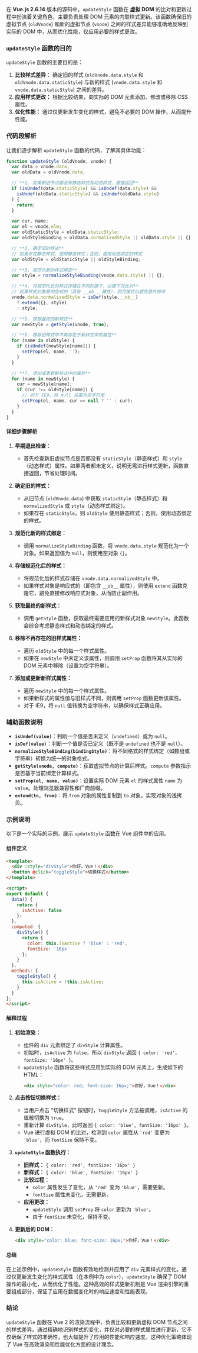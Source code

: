 在 **Vue.js 2.6.14** 版本的源码中，`updateStyle` 函数在 **虚拟 DOM** 的比对和更新过程中扮演着关键角色，主要负责处理 DOM 元素的内联样式更新。该函数确保旧的虚拟节点 (`oldVnode`) 和新的虚拟节点 (`vnode`) 之间的样式差异能够准确地反映到实际的 DOM 中，从而优化性能，仅应用必要的样式更改。

### **`updateStyle` 函数的目的**

`updateStyle` 函数的主要目的是：

1. **比较样式差异：** 确定旧的样式 (`oldVnode.data.style` 和 `oldVnode.data.staticStyle`) 与新的样式 (`vnode.data.style` 和 `vnode.data.staticStyle`) 之间的差异。
2. **应用样式更改：** 根据比较结果，向实际的 DOM 元素添加、修改或移除 CSS 属性。
3. **优化性能：** 通过仅更新发生变化的样式，避免不必要的 DOM 操作，从而提升性能。

### **代码段解析**

让我们逐步解析 `updateStyle` 函数的代码，了解其具体功能：

```javascript
function updateStyle (oldVnode, vnode) {
  var data = vnode.data;
  var oldData = oldVnode.data;

  // **1. 如果新旧节点都没有静态样式和动态样式，直接返回**
  if (isUndef(data.staticStyle) && isUndef(data.style) &&
    isUndef(oldData.staticStyle) && isUndef(oldData.style)
  ) {
    return;
  }

  var cur, name;
  var el = vnode.elm;
  var oldStaticStyle = oldData.staticStyle;
  var oldStyleBinding = oldData.normalizedStyle || oldData.style || {};

  // **2. 确定旧的样式**
  // 如果存在静态样式，使用静态样式；否则，使用动态绑定的样式
  var oldStyle = oldStaticStyle || oldStyleBinding;

  // **3. 规范化新的样式绑定**
  var style = normalizeStyleBinding(vnode.data.style) || {};

  // **4. 将规范化后的样式存储在不同的键下，以便下次比对**
  // 如果样式对象是响应式的（具有 __ob__ 属性），则克隆它以避免意外修改
  vnode.data.normalizedStyle = isDef(style.__ob__)
    ? extend({}, style)
    : style;

  // **5. 获取最终的新样式**
  var newStyle = getStyle(vnode, true);

  // **6. 移除旧样式中不再存在于新样式中的属性**
  for (name in oldStyle) {
    if (isUndef(newStyle[name])) {
      setProp(el, name, '');
    }
  }

  // **7. 添加或更新新样式中的属性**
  for (name in newStyle) {
    cur = newStyle[name];
    if (cur !== oldStyle[name]) {
      // 对于 IE9，将 null 设置为空字符串
      setProp(el, name, cur == null ? '' : cur);
    }
  }
}
```

#### **详细步骤解析**

1. **早期退出检查：**
   - 首先检查新旧虚拟节点是否都没有 `staticStyle`（静态样式）和 `style`（动态样式）属性。如果两者都未定义，说明无需进行样式更新，函数直接返回，节省处理时间。

2. **确定旧的样式：**
   - 从旧节点 (`oldVnode.data`) 中获取 `staticStyle`（静态样式）和 `normalizedStyle` 或 `style`（动态样式绑定）。
   - 如果存在 `staticStyle`，则 `oldStyle` 使用静态样式；否则，使用动态绑定的样式。

3. **规范化新的样式绑定：**
   - 调用 `normalizeStyleBinding` 函数，将 `vnode.data.style` 规范化为一个对象。如果返回值为 `null`，则使用空对象 `{}`。

4. **存储规范化后的样式：**
   - 将规范化后的样式存储在 `vnode.data.normalizedStyle` 中。
   - 如果样式对象是响应式的（即包含 `__ob__` 属性），则使用 `extend` 函数克隆它，避免直接修改响应式对象，从而防止副作用。

5. **获取最终的新样式：**
   - 调用 `getStyle` 函数，获取最终需要应用的新样式对象 `newStyle`。此函数会综合考虑静态样式和动态绑定的样式。

6. **移除不再存在的旧样式属性：**
   - 遍历 `oldStyle` 中的每一个样式属性。
   - 如果在 `newStyle` 中未定义该属性，则调用 `setProp` 函数将其从实际的 DOM 元素中移除（设置为空字符串）。

7. **添加或更新新样式属性：**
   - 遍历 `newStyle` 中的每一个样式属性。
   - 如果新样式的属性值与旧样式不同，则调用 `setProp` 函数更新该属性。
   - 对于 IE9，将 `null` 值转换为空字符串，以确保样式正确应用。

### **辅助函数说明**

- **`isUndef(value)`**：判断一个值是否未定义（`undefined`）或为 `null`。
- **`isDef(value)`**：判断一个值是否已定义（既不是 `undefined` 也不是 `null`）。
- **`normalizeStyleBinding(bindingStyle)`**：将不同格式的样式绑定（如数组或字符串）转换为统一的对象格式。
- **`getStyle(vnode, compute)`**：获取虚拟节点的计算后样式。`compute` 参数指示是否基于当前绑定计算样式。
- **`setProp(el, name, value)`**：设置实际 DOM 元素 `el` 的样式属性 `name` 为 `value`。处理浏览器兼容性和厂商前缀。
- **`extend(to, from)`**：将 `from` 对象的属性复制到 `to` 对象，实现对象的浅拷贝。

### **示例说明**

以下是一个实际的示例，展示 `updateStyle` 函数在 Vue 组件中的应用。

#### **组件定义**

```html
<template>
  <div :style="divStyle">你好，Vue！</div>
  <button @click="toggleStyle">切换样式</button>
</template>

<script>
export default {
  data() {
    return {
      isActive: false
    };
  },
  computed: {
    divStyle() {
      return {
        color: this.isActive ? 'blue' : 'red',
        fontSize: '16px'
      };
    }
  },
  methods: {
    toggleStyle() {
      this.isActive = !this.isActive;
    }
  }
};
</script>
```

#### **解释过程**

1. **初始渲染：**
   - 组件的 `div` 元素绑定了 `divStyle` 计算属性。
   - 初始时，`isActive` 为 `false`，所以 `divStyle` 返回 `{ color: 'red', fontSize: '16px' }`。
   - `updateStyle` 函数将这些样式应用到实际的 DOM 元素上，生成如下的 HTML：
     ```html
     <div style="color: red; font-size: 16px;">你好，Vue！</div>
     ```

2. **点击按钮切换样式：**
   - 当用户点击 "切换样式" 按钮时，`toggleStyle` 方法被调用，`isActive` 的值被切换为 `true`。
   - 重新计算 `divStyle`，此时返回 `{ color: 'blue', fontSize: '16px' }`。
   - Vue 进行虚拟 DOM 的比对，检测到 `color` 属性从 `'red'` 变更为 `'blue'`，而 `fontSize` 保持不变。

3. **`updateStyle` 函数执行：**
   - **旧样式：** `{ color: 'red', fontSize: '16px' }`
   - **新样式：** `{ color: 'blue', fontSize: '16px' }`
   - **比较过程：**
     - `color` 属性发生了变化，从 `'red'` 变为 `'blue'`，需要更新。
     - `fontSize` 属性未变化，无需更新。
   - **应用更改：**
     - `updateStyle` 调用 `setProp` 将 `color` 更新为 `'blue'`。
     - 由于 `fontSize` 未变化，保持不变。

4. **更新后的 DOM：**
   ```html
   <div style="color: blue; font-size: 16px;">你好，Vue！</div>
   ```

#### **总结**

在上述示例中，`updateStyle` 函数有效地检测并应用了 `div` 元素样式的变化。通过仅更新发生变化的样式属性（在本例中为 `color`），`updateStyle` 确保了 DOM 操作的最小化，从而优化了性能。这种高效的样式更新机制是 Vue 渲染引擎的重要组成部分，保证了应用在数据变化时的响应速度和性能表现。

### **结论**

`updateStyle` 函数在 Vue 2 的渲染流程中，负责比较和更新虚拟 DOM 节点之间的样式差异。通过精确地识别样式的变化，并仅对必要的样式属性进行更新，它不仅确保了样式的准确性，也大幅提升了应用的性能和响应速度。这种优化策略体现了 Vue 在高效渲染和性能优化方面的设计理念。